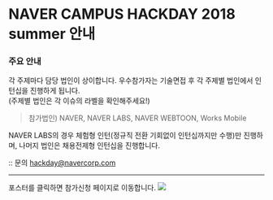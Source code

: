 # NAVER CAMPUS HACKDAY 2018 summer 안내

### 주요 안내
각 주제마다 담당 법인이 상이합니다. 우수참가자는 기술면접 후 각 주제별 법인에서 인턴십을 진행하게 됩니다.<br/>
(주제별 법인은 각 이슈의 라벨을 확인해주세요!)
> 참가법인) NAVER, NAVER LABS, NAVER WEBTOON, Works Mobile 

NAVER LABS의 경우 체험형 인턴(정규직 전환 기회없이 인턴십까지만 수행)만 진행하며, 나머지 법인은 채용전제형 인턴십을 진행합니다.

:: 문의 hackday@navercorp.com

---
포스터를 클릭하면 참가신청 페이지로 이동합니다.
<a href="http://bit.ly/2DGiyNu"><img src="/18onlineposter.png"></a>
